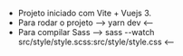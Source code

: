 - Projeto iniciado com Vite + Vuejs 3.
- Para rodar o projeto --> yarn dev <--
- Para compilar Sass --> sass --watch src/style/style.scss:src/style/style.css <--

